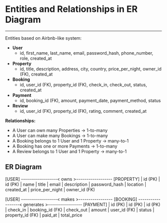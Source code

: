 # Entities and Relationships in ER Diagram
---
Entities based on Airbnb-like system:
- **User**
    - id, first_name, last_name, email, password_hash, phone_number, role, created_at
- **Property**
    - id, title, description, address, city, country, price_per_night, owner_id (FK), created_at
- **Booking**
    - id, user_id (FK), property_id (FK), check_in, check_out, status, created_at
- **Payment**
    - id, booking_id (FK), amount, payment_date, payment_method, status
- **Review**
    - id, user_id (FK), property_id (FK), rating, comment, created_at

**Relationships:**
- A User can own many Properties → 1-to-many
- A User can make many Bookings → 1-to-many
- A Booking belongs to 1 User and 1 Property → many-to-1
- A Booking has one or more Payments → 1-to-many
- A Review belongs to 1 User and 1 Property → many-to-1

## ER Diagram
[USER] ------------------< owns >------------------ [PROPERTY]
   | id (PK)                                        | id (PK)
   | name                                           | title
   | email                                          | description
   | password_hash                                  | location
   | created_at                                     | price_per_night
                                                    | owner_id (FK)

[USER] ------------------< makes >----------------- [BOOKING] ------------------< generates >----------------- [PAYMENT]
   | id (PK)                                        | id (PK)                                          | id (PK)
                                                    | check_in                                         | booking_id (FK)
                                                    | check_out                                        | amount
                                                    | user_id (FK)                                     | status
                                                    | property_id (FK)                                 | paid_at
                                                    | total_price